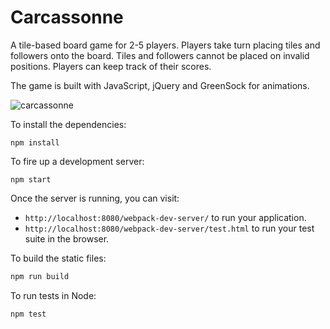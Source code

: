 # Carcassonne

A tile-based board game for 2-5 players. Players take turn placing tiles and followers onto the board. Tiles and followers cannot be placed on invalid positions. Players can keep track of their scores. 

The game is built with JavaScript, jQuery and GreenSock for animations.

![carcassonne](https://github.com/scottfirestone/carcassonne/blob/master/carcassonne-screenshot.png)

To install the dependencies:

```
npm install
```

To fire up a development server:

```
npm start
```

Once the server is running, you can visit:

* `http://localhost:8080/webpack-dev-server/` to run your application.
* `http://localhost:8080/webpack-dev-server/test.html` to run your test suite in the browser.

To build the static files:

```js
npm run build
```


To run tests in Node:

```js
npm test
```
